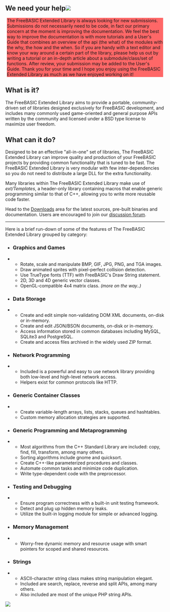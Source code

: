 ## <a name="We_need_your_help!"></a>We need your help![](#We_need_your_help!)

<div style="margin: 5px; border: 5px; border-color: #FF6767; background-color: #FF6767;">

The FreeBASIC Extended Library is always looking for new submissions.
Submissions do not necessarily need to be code, in fact our primary concern
at the moment is improving the documentation. We feel the best way to improve
the documentation is with more tutorials and a User's Guide that combines an
overview of the api (the what) of the modules with the why, the how and the
when. So if you are handy with a text editor and know your way around a certain
part of the library, please help us out by writing a tutorial or an in-depth
article about a submodule/class/set of functions. After review, your submission
may be added to the User's Guide. Thank you for your time and I hope you enjoy
using the FreeBASIC Extended Library as much as we have enjoyed working on it!

</div>

## <a name="What_is_it?"></a>What is it?[](#What_is_it?)

The FreeBASIC Extended Library aims to provide a portable, community-driven set of
libraries designed exclusively for FreeBASIC development, and includes many commonly
used game-oriented and general purpose APIs written by the community and licensed
under a BSD type license to maximize user freedom.

## <a name="What_can_it_do?"></a>What can it do?[](#What_can_it_do?)

Designed to be an effective "all-in-one" set of libraries, The FreeBASIC Extended
Library can improve quality and production of your FreeBASIC projects by providing
common functionality that is tuned to be fast. The FreeBASIC Extended Library is
very modular with few inter-dependencies so you do not need to distribute a large
DLL for the extra functionality.

Many libraries within The FreeBASIC Extended Library make use of _ext/Templates_,
a header-only library containing macros that enable generic programming similar to
that of C++, allowing you to write more reusable code faster.

Head to the [Downloads](http://ext.freebasic.net/get) area for the latest sources,
pre-built binaries and documentation. Users are encouraged to join our
[discussion forum](https://groups.google.com/forum/#!forum/freebasic-extended-library-discussion).

* * *

  Here is a brief run-down of some of the features of The FreeBASIC Extended Library grouped by category:

*   ### <a name="Graphics_and_Games" id="Graphics_and_Games"></a>Graphics and Games[](#Graphics_and_Games)

*   *   Rotate, scale and manipulate BMP, GIF, JPG, PNG, and TGA images.
    *   Draw animated sprites with pixel-perfect collision detection.
    *   Use TrueType fonts (TTF) with FreeBASIC's Draw String statement.
    *   2D, 3D and 4D generic vector classes.
    *   OpenGL-compatible 4x4 matrix class. _(more on the way..)_

*   ### <a name="Data_Storage" id="Data_Storage"></a>Data Storage[](#Data_Storage)

*   *   Create and edit simple non-validating DOM XML documents, on-disk or in-memory.
    *   Create and edit JSON/BSON documents, on-disk or in-memory.
    *   Access information stored in common databases including MySQL, SQLite3 and PostgreSQL.
    *   Create and access files archived in the widely used ZIP format.

*   ### <a name="Network_Programming" id="Network_Programming"></a>Network Programming[](#Network_Programming)

*   *   Included is a powerful and easy to use network library providing both low-level and high-level network access.
    *   Helpers exist for common protocols like HTTP.

*   ### <a name="Generic_Container_Classes" id="Generic_Container_Classes"></a>Generic Container Classes[](#Generic_Container_Classes)

*   *   Create variable-length arrays, lists, stacks, queues and hashtables.
    *   Custom memory allocation strategies are supported.

*   ### <a name="Generic_Programming_and_Metaprogramming" id="Generic_Programming_and_Metaprogramming"></a>Generic Programming and Metaprogramming[](#Generic_Programming_and_Metaprogramming)

*   *   Most algorithms from the C++ Standard Library are included: copy, find, fill, transform, among many others.
    *   Sorting algorithms include gnome and quicksort.
    *   Create C++-like parameterized procedures and classes.
    *   Automate common tasks and minimize code duplication.
    *   Write type-dependent code with the preprocessor.

*   ### <a name="Testing_and_Debugging" id="Testing_and_Debugging"></a>Testing and Debugging[](#Testing_and_Debugging)

*   *   Ensure program correctness with a built-in unit testing framework.
    *   Detect and plug up hidden memory leaks.
    *   Utilize the built-in logging module for simple or advanced logging.

*   ### <a name="Memory_Management" id="Memory_Management"></a>Memory Management[](#Memory_Management)

*   *   Worry-free dynamic memory and resource usage with smart pointers for scoped and shared resources.

*   ### <a name="Strings" id="Strings"></a>Strings[](#Strings)

*   *   ASCII-character string class makes string manipulation elegant.
    *   Included are search, replace, reverse and split APIs, among many others.
    *   Also included are most of the unique PHP string APIs.

[
![](https://www.ohloh.net/p/fb-extended-lib/widgets/project_thin_badge.gif)](https://www.ohloh.net/p/fb-extended-lib?ref=http://ext.freebasic.net)
